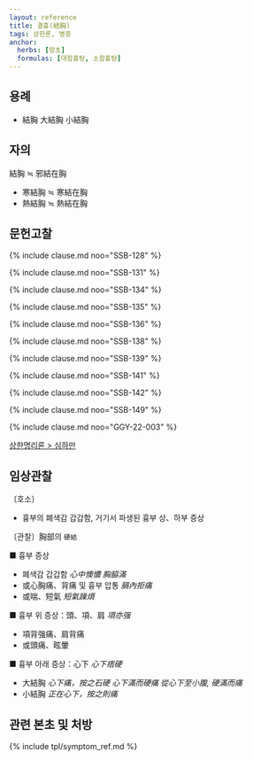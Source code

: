 ```yaml
---
layout: reference
title: 결흉(結胸)
tags: 상한론, 병증
anchor:
  herbs: [망초]
  formulas: [대함흉탕, 소함흉탕]
---
```



## 용례

* 結胸 大結胸 小結胸

## 자의

結胸 ≒ 邪結在胸
* 寒結胸 ≒ 寒結在胸
* 熱結胸 ≒ 熱結在胸


## 문헌고찰

{% include clause.md noo="SSB-128" %}

{% include clause.md noo="SSB-131" %}

{% include clause.md noo="SSB-134" %}

{% include clause.md noo="SSB-135" %}

{% include clause.md noo="SSB-136" %}

{% include clause.md noo="SSB-138" %}

{% include clause.md noo="SSB-139" %}

{% include clause.md noo="SSB-141" %}

{% include clause.md noo="SSB-142" %}

{% include clause.md noo="SSB-149" %}

{% include clause.md noo="GGY-22-003" %}

[상한명리론 > 심하만]({{site.baseurl}}/reference/Books/Etc/상한명리론#심하만)

## 임상관찰

〔호소〕
* 흉부의 폐색감 갑갑함, 거기서 파생된 흉부 상、하부 증상

〔관찰〕胸部의 `硬結`

■ 흉부 증상
* 폐색감 갑갑함 _心中懊憹_ _胸脇滿_
* 或心胸痛、背痛 및 흉부 압통 _膈內拒痛_
* 或喘、短氣 _短氣躁煩_

■ 흉부 위 증상：頭、項、肩  _項亦强_
* 項背强痛、肩背痛
* 或頭痛、眩暈

■ 흉부 아래 증상：心下 _心下痞硬_
* 大結胸 _心下痛，按之石硬_ _心下滿而硬痛_ _從心下至小腹, 硬滿而痛_
* 小結胸 _正在心下，按之則痛_


## 관련 본초 및 처방


{% include tpl/symptom_ref.md %}
